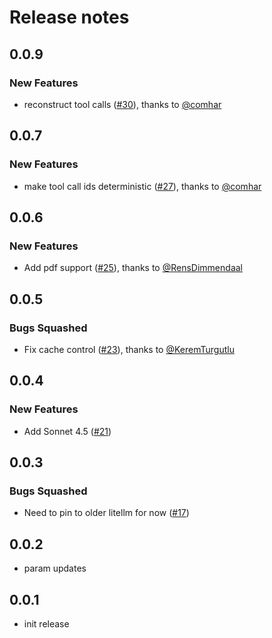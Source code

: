 # Release notes

<!-- do not remove -->

## 0.0.9

### New Features

- reconstruct tool calls ([#30](https://github.com/AnswerDotAI/lisette/pull/30)), thanks to [@comhar](https://github.com/comhar)


## 0.0.7

### New Features

- make tool call ids deterministic ([#27](https://github.com/AnswerDotAI/lisette/pull/27)), thanks to [@comhar](https://github.com/comhar)


## 0.0.6

### New Features

- Add pdf support ([#25](https://github.com/AnswerDotAI/lisette/pull/25)), thanks to [@RensDimmendaal](https://github.com/RensDimmendaal)


## 0.0.5

### Bugs Squashed

- Fix cache control ([#23](https://github.com/AnswerDotAI/lisette/pull/23)), thanks to [@KeremTurgutlu](https://github.com/KeremTurgutlu)


## 0.0.4

### New Features

- Add Sonnet 4.5 ([#21](https://github.com/AnswerDotAI/lisette/issues/21))


## 0.0.3

### Bugs Squashed

- Need to pin to older litellm for now ([#17](https://github.com/AnswerDotAI/lisette/issues/17))


## 0.0.2

- param updates


## 0.0.1

- init release

